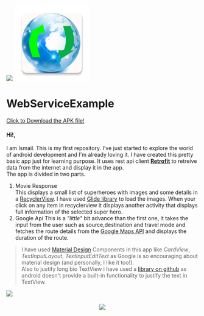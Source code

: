 ![](app/src/main/logo-web.png&s=120)
<img src="app/src/main/logo-web.png" width="200">
# WebServiceExample
<a href="WebServiceExample.apk" download>Click to Download the APK file!</a>
#### **Hi!,**  
I am Ismail. This is my first repository. I've just started to explore the world of android development and I'm already loving it. I have created this pretty basic app just for learning purpose. It uses rest api client [**Retrofit**](http://square.github.io/retrofit/) to retreive data from the internet and display it in the app.  
The app is divided in two parts.  
1. Movie Response  
This displays a small list of superheroes with images and some details in a [RecyclerView](https://developer.android.com/guide/topics/ui/layout/recyclerview). I have used [Glide library](https://github.com/bumptech/glide) to load the images. When your click on any item in recyclerview it displays another activity that displays full information of the selected super hero.
2. Google Api
This is a _"little"_ bit advance than the first one, It takes the input from the user such as source,destination and travel mode and fetches the route details from the [Google Maps API](https://developers.google.com/maps/documentation/android-sdk/intro) and displays the duration of the route.  

>I have used [Material Design](https://material.io/develop/android/) Components in this app like _CardView_, _TextInputLayout_, _TextInputEditText_ as Google is so encouraging about material design (and personally, I like it too!).  
Also to justify long bio TextView i have used a [library on github](https://github.com/programingjd/justified) as android doesn't provide a built-in functionality to justify the text in TextView.

![](app_preview.gif&s=120)
<p align="center">
<img src="app_preview.gif" width="350" align="center"/>
</p>
